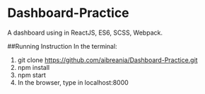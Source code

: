# Dashboard-Practice
A dashboard using in ReactJS, ES6, SCSS, Webpack.

##Running Instruction
In the terminal:
1. git clone https://github.com/aibreania/Dashboard-Practice.git
2. npm install
3. npm start
4. In the browser, type in localhost:8000
